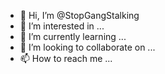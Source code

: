 - 👋 Hi, I’m @StopGangStalking
- 👀 I’m interested in ...
- 🌱 I’m currently learning ...
- 💞️ I’m looking to collaborate on ...
- 📫 How to reach me ...

<!---
StopGangStalking/StopGangStalking is a ✨ special ✨ repository because its `README.md` (this file) appears on your GitHub profile.
You can click the Preview link to take a look at your changes.
--->
